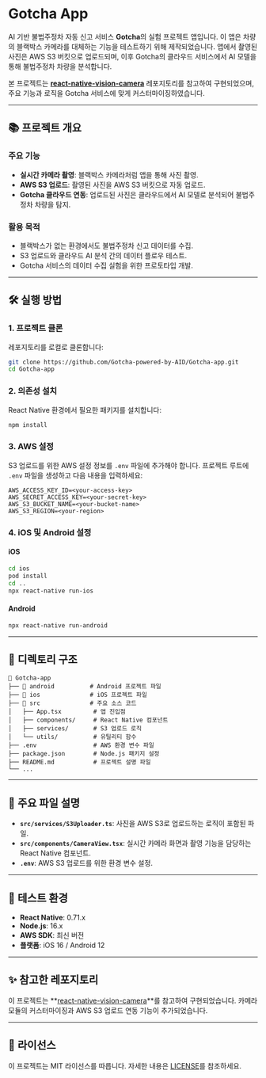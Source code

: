 
# Gotcha App

AI 기반 불법주정차 자동 신고 서비스 **Gotcha**의 실험 프로젝트 앱입니다. 이 앱은 차량의 블랙박스 카메라를 대체하는 기능을 테스트하기 위해 제작되었습니다. 앱에서 촬영된 사진은 AWS S3 버킷으로 업로드되며, 이후 Gotcha의 클라우드 서비스에서 AI 모델을 통해 불법주정차 차량을 분석합니다.

본 프로젝트는 **[react-native-vision-camera](https://github.com/mrousavy/react-native-vision-camera)** 레포지토리를 참고하여 구현되었으며, 주요 기능과 로직을 Gotcha 서비스에 맞게 커스터마이징하였습니다.

---

## 📚 프로젝트 개요

### 주요 기능
- **실시간 카메라 촬영**: 블랙박스 카메라처럼 앱을 통해 사진 촬영.
- **AWS S3 업로드**: 촬영된 사진을 AWS S3 버킷으로 자동 업로드.
- **Gotcha 클라우드 연동**: 업로드된 사진은 클라우드에서 AI 모델로 분석되어 불법주정차 차량을 탐지.

### 활용 목적
- 블랙박스가 없는 환경에서도 불법주정차 신고 데이터를 수집.
- S3 업로드와 클라우드 AI 분석 간의 데이터 플로우 테스트.
- Gotcha 서비스의 데이터 수집 실험을 위한 프로토타입 개발.

---

## 🛠️ 실행 방법

### 1. 프로젝트 클론
레포지토리를 로컬로 클론합니다:
```bash
git clone https://github.com/Gotcha-powered-by-AID/Gotcha-app.git
cd Gotcha-app
```

### 2. 의존성 설치
React Native 환경에서 필요한 패키지를 설치합니다:
```bash
npm install
```

### 3. AWS 설정
S3 업로드를 위한 AWS 설정 정보를 `.env` 파일에 추가해야 합니다. 프로젝트 루트에 `.env` 파일을 생성하고 다음 내용을 입력하세요:
```plaintext
AWS_ACCESS_KEY_ID=<your-access-key>
AWS_SECRET_ACCESS_KEY=<your-secret-key>
AWS_S3_BUCKET_NAME=<your-bucket-name>
AWS_S3_REGION=<your-region>
```

### 4. iOS 및 Android 설정
#### iOS
```bash
cd ios
pod install
cd ..
npx react-native run-ios
```

#### Android
```bash
npx react-native run-android
```

---

## 📁 디렉토리 구조
```
📂 Gotcha-app
├── 📂 android          # Android 프로젝트 파일
├── 📂 ios              # iOS 프로젝트 파일
├── 📂 src              # 주요 소스 코드
│   ├── App.tsx         # 앱 진입점
│   ├── components/     # React Native 컴포넌트
│   ├── services/       # S3 업로드 로직
│   └── utils/          # 유틸리티 함수
├── .env                # AWS 환경 변수 파일
├── package.json        # Node.js 패키지 설정
├── README.md           # 프로젝트 설명 파일
└── ...
```

---

## 🌟 주요 파일 설명
- **`src/services/S3Uploader.ts`**: 사진을 AWS S3로 업로드하는 로직이 포함된 파일.
- **`src/components/CameraView.tsx`**: 실시간 카메라 화면과 촬영 기능을 담당하는 React Native 컴포넌트.
- **`.env`**: AWS S3 업로드를 위한 환경 변수 설정.

---

## 🧪 테스트 환경
- **React Native**: 0.71.x
- **Node.js**: 16.x
- **AWS SDK**: 최신 버전
- **플랫폼**: iOS 16 / Android 12

---

## ✨ 참고한 레포지토리
이 프로젝트는 **[react-native-vision-camera](https://github.com/mrousavy/react-native-vision-camera)**를 참고하여 구현되었습니다. 카메라 모듈의 커스터마이징과 AWS S3 업로드 연동 기능이 추가되었습니다.

---

## 📝 라이선스
이 프로젝트는 MIT 라이선스를 따릅니다. 자세한 내용은 [LICENSE](./LICENSE)를 참조하세요.
